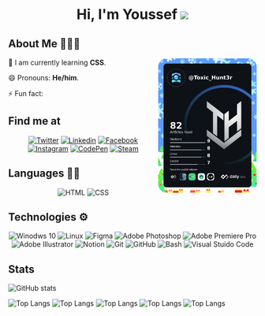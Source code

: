 <div >
<h1 align="center">Hi, I'm Youssef <img src="https://github.com/TheDudeThatCode/TheDudeThatCode/blob/master/Assets/Hi.gif" width="29px"> </h1>

## About Me 🧑🏼‍💻

<a href="https://app.daily.dev/Toxic_Hunt3r"><img src="https://raw.githubusercontent.com/ToxicHunt3r/ToxicHunt3r/main/Files/Toxic_Hunt3r.png" width="200" align="right" alt="Toxic Hunt3r's Dev Card"/></a>

🌱 I am currently learning **CSS**.

😄 Pronouns: **He/him**.

⚡ Fun fact:
</div>

## Find me at

<div align="center">

<a href="https://twitter.com/Toxic_Hunt3r" target="_blank"><img src="https://img.shields.io/badge/Twitter-1DA1F2?style=flat-square&logo=twitter&logoColor=white" alt="Twitter" /></a>
<a href="https://www.linkedin.com/in/toxichunt3r/" target="_blank"><img src="https://img.shields.io/badge/LinkedIn-0077B5?style=flat-square&logo=linkedin&logoColor=white" alt="Linkedin"/></a>
<a href="https://www.facebook.com/ToxicHunt3r" target="_blank"><img src="https://img.shields.io/badge/Facebook-%231877F2.svg?style=flat-square&logo=Facebook&logoColor=white" alt="Facebook"/></a>
<a href="https://www.instagram.com/toxic_hunt3r" target="_blank"><img src="https://img.shields.io/badge/Instagram-E4405F?style=flat-square&logo=instagram&logoColor=white" alt="Instagram"/></a>
<a href="https://codepen.io/Toxic_Hunt3r" target="_blank"><img src="https://img.shields.io/badge/Codepen-000000?style=fflat-square&logo=codepen&logoColor=white" alt="CodePen"/></a>
<a href="https://steamcommunity.com/id/Toxic_Hunt3r" target="_blank"><img src="https://img.shields.io/badge/steam-%23000000.svg?style=flat-square&logo=steam&logoColor=white" alt="Steam"/></a>
</div>

## Languages ✍🏼
<div align="center">

<img src="https://img.shields.io/badge/HTML5-E34F26?style=for-the-badge&logo=html5&logoColor=white" alt="HTML"/>
<img src="https://img.shields.io/badge/CSS3-1572B6?style=for-the-badge&logo=css3&logoColor=white" alt="CSS"/>

</div>


## Technologies ⚙️
<div align="center">

<img src="https://img.shields.io/badge/Windows-0078D6?style=for-the-badge&logo=windows&logoColor=white" alt="Winodws 10"/>
<img src="https://img.shields.io/badge/Linux-FCC624?style=for-the-badge&logo=linux&logoColor=black" alt="Linux"/>
<img src="https://img.shields.io/badge/figma-%23F24E1E.svg?style=for-the-badge&logo=figma&logoColor=white" alt="Figma"/>
<img src="https://img.shields.io/badge/Photoshop-%2331A8FF.svg?style=for-the-badge&logo=adobephotoshop&logoColor=white" alt="Adobe Photoshop"/>
<img src="https://img.shields.io/badge/Premiere%20Pro-9999FF.svg?style=for-the-badge&logo=Adobe%20Premiere%20Pro&logoColor=white" alt="Adobe Premiere Pro"/>
<img src="https://img.shields.io/badge/Illustrator-%23FF9A00.svg?style=for-the-badge&logo=adobeillustrator&logoColor=white" alt="Adobe Illustrator"/>
<img src="https://img.shields.io/badge/Notion-%23000000.svg?style=for-the-badge&logo=notion&logoColor=white" alt="Notion"/>
<img src="https://img.shields.io/badge/git-%23F05033.svg?style=for-the-badge&logo=git&logoColor=white" alt="Git"/>
<img src="https://img.shields.io/badge/github-%23121011.svg?style=for-the-badge&logo=github&logoColor=white" alt="GitHub"/>
<img src="https://img.shields.io/badge/GNU%20Bash-4EAA25?style=for-the-badge&logo=GNU%20Bash&logoColor=white" alt="Bash"/>
<img src="https://img.shields.io/badge/VS%20Code-0078d7.svg?style=for-the-badge&logo=visual-studio-code&logoColor=white" alt="Visual Stuido Code"/>
</div>

## Stats
![GitHub stats](https://github-readme-stats.vercel.app/api?username=ToxicHunt3r&show_icons=true)

![Top Langs](https://github-readme-stats.vercel.app/api/top-langs/?username=ToxicHunt3r)
![Top Langs](https://github-readme-stats.vercel.app/api/top-langs/?username=ToxicHunt3r&exclude_repo=github-readme-stats,anuraghazra.github.io)
![Top Langs](https://github-readme-stats.vercel.app/api/top-langs/?username=ToxicHunt3r&hide=javascript,html)
![Top Langs](https://github-readme-stats.vercel.app/api/top-langs/?username=ToxicHunt3r&langs_count=8)
![Top Langs](https://github-readme-stats.vercel.app/api/top-langs/?username=ToxicHunt3r&layout=compact)